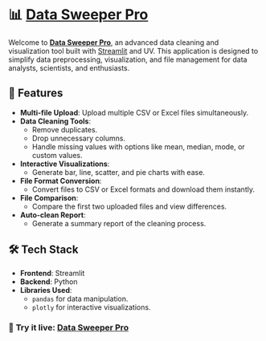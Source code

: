 # 📊 [Data Sweeper Pro](https://unshaider-growth-mindset-challenge-app-7x6j0c.streamlit.app/)  

Welcome to [**Data Sweeper Pro**](https://unshaider-growth-mindset-challenge-app-7x6j0c.streamlit.app/), an advanced data cleaning and visualization tool built with [Streamlit](https://streamlit.io/) and UV. This application is designed to simplify data preprocessing, visualization, and file management for data analysts, scientists, and enthusiasts.  

## 🚀 Features  

- **Multi-file Upload**: Upload multiple CSV or Excel files simultaneously.  
- **Data Cleaning Tools**:  
    - Remove duplicates.  
    - Drop unnecessary columns.  
    - Handle missing values with options like mean, median, mode, or custom values.  
- **Interactive Visualizations**:  
    - Generate bar, line, scatter, and pie charts with ease.  
- **File Format Conversion**:  
    - Convert files to CSV or Excel formats and download them instantly.  
- **File Comparison**:  
    - Compare the first two uploaded files and view differences.  
- **Auto-clean Report**:  
    - Generate a summary report of the cleaning process.  

## 🛠️ Tech Stack  

- **Frontend**: Streamlit  
- **Backend**: Python  
- **Libraries Used**:  
    - `pandas` for data manipulation.  
    - `plotly` for interactive visualizations.  

### 🔗 **Try it live**: [Data Sweeper Pro](https://unshaider-growth-mindset-challenge-app-7x6j0c.streamlit.app/)
